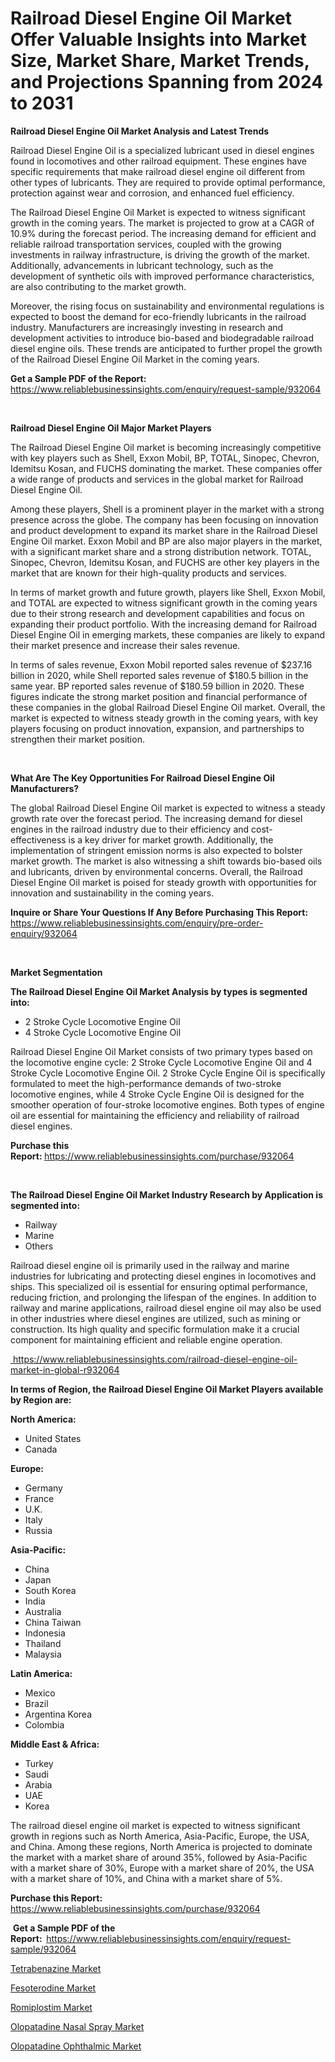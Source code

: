 <p><h1>Railroad Diesel Engine Oil Market Offer Valuable Insights into Market Size, Market Share, Market Trends, and Projections Spanning from 2024 to 2031</h1></p><p><strong>Railroad Diesel Engine Oil Market Analysis and Latest Trends</strong></p>
<p><p>Railroad Diesel Engine Oil is a specialized lubricant used in diesel engines found in locomotives and other railroad equipment. These engines have specific requirements that make railroad diesel engine oil different from other types of lubricants. They are required to provide optimal performance, protection against wear and corrosion, and enhanced fuel efficiency.</p><p>The Railroad Diesel Engine Oil Market is expected to witness significant growth in the coming years. The market is projected to grow at a CAGR of 10.9% during the forecast period. The increasing demand for efficient and reliable railroad transportation services, coupled with the growing investments in railway infrastructure, is driving the growth of the market. Additionally, advancements in lubricant technology, such as the development of synthetic oils with improved performance characteristics, are also contributing to the market growth.</p><p>Moreover, the rising focus on sustainability and environmental regulations is expected to boost the demand for eco-friendly lubricants in the railroad industry. Manufacturers are increasingly investing in research and development activities to introduce bio-based and biodegradable railroad diesel engine oils. These trends are anticipated to further propel the growth of the Railroad Diesel Engine Oil Market in the coming years.</p></p>
<p><strong>Get a Sample PDF of the Report:&nbsp;</strong> <a href="https://www.reliablebusinessinsights.com/enquiry/request-sample/932064">https://www.reliablebusinessinsights.com/enquiry/request-sample/932064</a></p>
<p>&nbsp;</p>
<p><strong>Railroad Diesel Engine Oil Major Market Players</strong></p>
<p><p>The Railroad Diesel Engine Oil market is becoming increasingly competitive with key players such as Shell, Exxon Mobil, BP, TOTAL, Sinopec, Chevron, Idemitsu Kosan, and FUCHS dominating the market. These companies offer a wide range of products and services in the global market for Railroad Diesel Engine Oil.</p><p>Among these players, Shell is a prominent player in the market with a strong presence across the globe. The company has been focusing on innovation and product development to expand its market share in the Railroad Diesel Engine Oil market. Exxon Mobil and BP are also major players in the market, with a significant market share and a strong distribution network. TOTAL, Sinopec, Chevron, Idemitsu Kosan, and FUCHS are other key players in the market that are known for their high-quality products and services.</p><p>In terms of market growth and future growth, players like Shell, Exxon Mobil, and TOTAL are expected to witness significant growth in the coming years due to their strong research and development capabilities and focus on expanding their product portfolio. With the increasing demand for Railroad Diesel Engine Oil in emerging markets, these companies are likely to expand their market presence and increase their sales revenue.</p><p>In terms of sales revenue, Exxon Mobil reported sales revenue of $237.16 billion in 2020, while Shell reported sales revenue of $180.5 billion in the same year. BP reported sales revenue of $180.59 billion in 2020. These figures indicate the strong market position and financial performance of these companies in the global Railroad Diesel Engine Oil market. Overall, the market is expected to witness steady growth in the coming years, with key players focusing on product innovation, expansion, and partnerships to strengthen their market position.</p></p>
<p>&nbsp;</p>
<p><strong>What Are The Key Opportunities For Railroad Diesel Engine Oil Manufacturers?</strong></p>
<p><p>The global Railroad Diesel Engine Oil market is expected to witness a steady growth rate over the forecast period. The increasing demand for diesel engines in the railroad industry due to their efficiency and cost-effectiveness is a key driver for market growth. Additionally, the implementation of stringent emission norms is also expected to bolster market growth. The market is also witnessing a shift towards bio-based oils and lubricants, driven by environmental concerns. Overall, the Railroad Diesel Engine Oil market is poised for steady growth with opportunities for innovation and sustainability in the coming years.</p></p>
<p><strong>Inquire or Share Your Questions If Any Before Purchasing This Report:</strong> <a href="https://www.reliablebusinessinsights.com/enquiry/pre-order-enquiry/932064">https://www.reliablebusinessinsights.com/enquiry/pre-order-enquiry/932064</a></p>
<p>&nbsp;</p>
<p><strong>Market Segmentation</strong></p>
<p><strong>The Railroad Diesel Engine Oil Market Analysis by types is segmented into:</strong></p>
<p><ul><li>2 Stroke Cycle Locomotive Engine Oil</li><li>4 Stroke Cycle Locomotive Engine Oil</li></ul></p>
<p><p>Railroad Diesel Engine Oil Market consists of two primary types based on the locomotive engine cycle: 2 Stroke Cycle Locomotive Engine Oil and 4 Stroke Cycle Locomotive Engine Oil. 2 Stroke Cycle Engine Oil is specifically formulated to meet the high-performance demands of two-stroke locomotive engines, while 4 Stroke Cycle Engine Oil is designed for the smoother operation of four-stroke locomotive engines. Both types of engine oil are essential for maintaining the efficiency and reliability of railroad diesel engines.</p></p>
<p><strong>Purchase this Report:&nbsp;</strong><a href="https://www.reliablebusinessinsights.com/purchase/932064">https://www.reliablebusinessinsights.com/purchase/932064</a></p>
<p>&nbsp;</p>
<p><strong>The Railroad Diesel Engine Oil Market Industry Research by Application is segmented into:</strong></p>
<p><ul><li>Railway</li><li>Marine</li><li>Others</li></ul></p>
<p><p>Railroad diesel engine oil is primarily used in the railway and marine industries for lubricating and protecting diesel engines in locomotives and ships. This specialized oil is essential for ensuring optimal performance, reducing friction, and prolonging the lifespan of the engines. In addition to railway and marine applications, railroad diesel engine oil may also be used in other industries where diesel engines are utilized, such as mining or construction. Its high quality and specific formulation make it a crucial component for maintaining efficient and reliable engine operation.</p></p>
<p><a href="https://www.reliablebusinessinsights.com/railroad-diesel-engine-oil-market-in-global-r932064">&nbsp;https://www.reliablebusinessinsights.com/railroad-diesel-engine-oil-market-in-global-r932064</a></p>
<p><strong>In terms of Region, the Railroad Diesel Engine Oil Market Players available by Region are:</strong></p>
<p>
    <p> <strong> North America: </strong>
        <ul>
            <li>United States</li>
            <li>Canada</li>
        </ul>
        </p> 
    <p> <strong> Europe: </strong>
        <ul>
            <li>Germany</li>
            <li>France</li>
            <li>U.K.</li>
            <li>Italy</li>
            <li>Russia</li>
        </ul>
        </p> 
    <p> <strong> Asia-Pacific: </strong>
        <ul>
            <li>China</li>
            <li>Japan</li>
            <li>South Korea</li>
            <li>India</li>
            <li>Australia</li>
            <li>China Taiwan</li>
            <li>Indonesia</li>
            <li>Thailand</li>
            <li>Malaysia</li>
        </ul>
        </p> 
    <p> <strong> Latin America: </strong>
        <ul>
            <li>Mexico</li>
            <li>Brazil</li>
            <li>Argentina Korea</li>
            <li>Colombia</li>
        </ul>
        </p> 
    <p> <strong> Middle East & Africa: </strong>
        <ul>
            <li>Turkey</li>
            <li>Saudi</li>
            <li>Arabia</li>
            <li>UAE</li>
            <li>Korea</li>
        </ul>
    </p>
    </p>
<p><p>The railroad diesel engine oil market is expected to witness significant growth in regions such as North America, Asia-Pacific, Europe, the USA, and China. Among these regions, North America is projected to dominate the market with a market share of around 35%, followed by Asia-Pacific with a market share of 30%, Europe with a market share of 20%, the USA with a market share of 10%, and China with a market share of 5%.</p></p>
<p><strong>Purchase this Report: </strong><a href="https://www.reliablebusinessinsights.com/purchase/932064">https://www.reliablebusinessinsights.com/purchase/932064</a></p>
<p>&nbsp;<strong>Get a Sample PDF of the Report:&nbsp;&nbsp;</strong><a href="https://www.reliablebusinessinsights.com/enquiry/request-sample/932064">https://www.reliablebusinessinsights.com/enquiry/request-sample/932064</a></p>
<p><strong></strong></p>
<p><p><a href="https://medium.com/@nguyenthithuyduong355/tetrabenazine-industry-analysis-report-its-market-size-growing-with-a-cagr-of-11-1-fdaaad30c680">Tetrabenazine Market</a></p><p><a href="https://medium.com/@amexben1465_98864/fesoterodine-market-industry-trends-and-forecast-for-period-from-2024-to-2031-c859339791a7">Fesoterodine Market</a></p><p><a href="https://medium.com/@nguyenthithuyduong355/insights-into-the-romiplostim-market-market-players-market-size-geographical-regions-and-0632c896351a">Romiplostim Market</a></p><p><a href="https://medium.com/@nguyenthithuyduong355/insights-into-the-olopatadine-nasal-spray-market-market-players-market-size-geographical-97cdecb7fdae">Olopatadine Nasal Spray Market</a></p><p><a href="https://medium.com/@nguyenthithuyduong355/olopatadine-ophthalmic-market-share-size-trends-industry-analysis-report-by-type-by-end-use-5733bd012328">Olopatadine Ophthalmic Market</a></p></p>